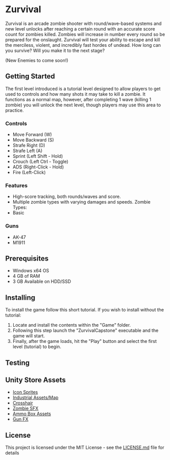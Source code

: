# Zurvival
Zurvival is an arcade zombie shooter with round/wave-based systems and new level unlocks after reaching a certain round with an accurate score count for zombies killed. Zombies will increase in number every round so be prepared for the onslaught. Zurvival will test your ability to escape and kill the merciless, violent, and incredibly fast hordes of undead. How long can you survive? Will you make it to the next stage?

(New Enemies to come soon!)
## Getting Started
The first level introduced is a tutorial level designed to allow players to get used to controls and how many shots it may take to kill a zombie. It functions as a normal map, however, after completing 1 wave (killing 1 zombie) you will unlock the next level, though players may use this area to practice.
### Controls
- Move Forward (W)
- Move Backward (S)
- Strafe Right (D)
- Strafe Left (A)
- Sprint (Left Shift - Hold)
- Crouch (Left Ctrl - Toggle)
- ADS (Right-Click - Hold)
- Fire (Left-Click)
### Features
- High-score tracking, both rounds/waves and score.
- Multiple zombie types with varying damages and speeds.
Zombie Types:
- Basic
### Guns
- AK-47
- M1911
## Prerequisites
- Windows x64 OS
- 4 GB of RAM
- 3 GB Available on HDD/SSD
## Installing
To install the game follow this short tutorial. 
If you wish to install without the tutorial:
1. Locate and install the contents within the "Game" folder.
2. Following this step launch the "ZurvivalCapstone" executable and the game will start.
3. Finally, after the game loads, hit the "Play" button and select the first level (tutorial) to begin.
## Testing

## Unity Store Assets
- [Icon Sprites](https://assetstore.unity.com/packages/2d/gui/icons/fps-icons-pack-45240)
- [Industrial Assets/Map](https://assetstore.unity.com/packages/3d/environments/industrial/rpg-fps-game-assets-for-pc-mobile-industrial-set-v3-0-101429)
- [Crosshair](https://assetstore.unity.com/packages/2d/gui/icons/simple-modern-crosshairs-pack-1-79034)
- [Zombie SFX](https://assetstore.unity.com/packages/audio/sound-fx/creatures/zombie-voice-audio-pack-free-196645)
- [Ammo Box Assets](https://assetstore.unity.com/packages/3d/props/weapons/ammo-crate-wood-ammunition-box-90071)
- [Gun FX](https://assetstore.unity.com/packages/vfx/particles/war-fx-5669)
## License
This project is licensed under the MIT License - see the [LICENSE.md](https://github.com/Troy-Qasper/Zurvival-Capstone/blob/main/LICENSE) file for details
